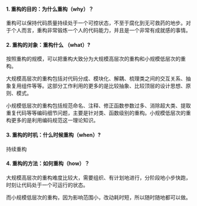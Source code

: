 #### 1. 重构的目的：为什么重构（why）？

重构可以保持代码质量持续处于一个可控状态，不至于腐化到无可救药的地步。对于个人而言，重构非常锻炼一个人的代码能力，并且是一个非常有成就感的事情。

#### 2. 重构的对象：重构什么 （what）?

按照重构的规模，可以把重构大致分为大规模高层次的重构和小规模低层次的重构。

大规模高层次的重构包括对代码分成、模块化、解耦、梳理类之间的交互关系、抽象复用组件等等。这部分工作利用的更多的是比较抽象、比较顶层的设计思想、原则、模式。

小规模低层次的重构包括规范命名、注释、修正函数参数过多、消除超大类、提取重复代码等等编码细节问题，主要是针对类、函数级别的重构。小规模低层次的重构更多的是利用编码规范这一理论知识。

#### 3. 重构的时机：什么时候重构（when）?

持续重构

#### 4. 重构的方法：如何重构（how）？

大规模高层次的重构难度比较大，需要组织、有计划地进行，分阶段地小步快跑，时刻让代码处于一个可运行的状态。

而小规模低层次的重构，因为影响范围小，改动耗时短，所以随时随地都可以做。

